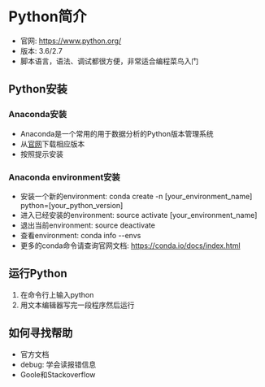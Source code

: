 # Python简介
- 官网: https://www.python.org/
- 版本: 3.6/2.7
- 脚本语言，语法、调试都很方便，非常适合编程菜鸟入门

## Python安装

### Anaconda安装
- Anaconda是一个常用的用于数据分析的Python版本管理系统
- 从[官网](https://www.continuum.io/downloads)下载相应版本
- 按照提示安装

### Anaconda environment安装
- 安装一个新的environment: conda create -n [your_environment_name] python=[your_python_version]
- 进入已经安装的environment: source activate [your_environment_name]
- 退出当前environment: source deactivate
- 查看environment: conda info --envs
- 更多的conda命令请查询官网文档: https://conda.io/docs/index.html

## 运行Python
1. 在命令行上输入python
2. 用文本编辑器写完一段程序然后运行

## 如何寻找帮助
- 官方文档
- debug: 学会读报错信息
- Goole和Stackoverflow

